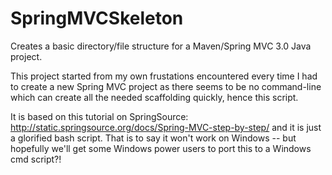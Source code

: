SpringMVCSkeleton
=================

Creates a basic directory/file structure for a Maven/Spring MVC 3.0 Java project.

This project started from my own frustations encountered every time I had to create a new Spring MVC project as there seems to be no command-line which can create all the needed scaffolding quickly, hence this script. 

It is based on this tutorial on SpringSource: http://static.springsource.org/docs/Spring-MVC-step-by-step/ and it is just a glorified bash script. That is to say it won't work on Windows -- but hopefully we'll get some Windows power users to port this to a Windows cmd script?!
